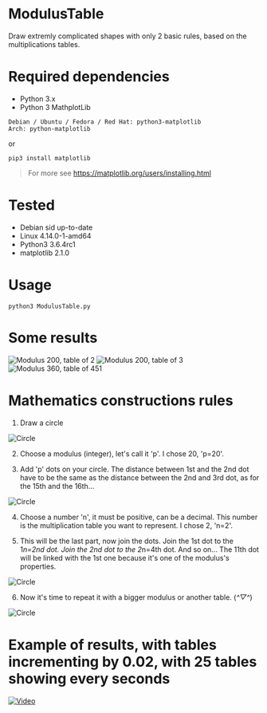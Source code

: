 # ModulusTable
Draw extremly complicated shapes with only 2 basic rules, based on the multiplications tables.

# Required dependencies
* Python 3.x
* Python 3 MathplotLib

```
Debian / Ubuntu / Fedora / Red Hat: python3-matplotlib
Arch: python-matplotlib
```
  or 
```
pip3 install matplotlib
```
> For more see https://matplotlib.org/users/installing.html
 
# Tested
 - Debian sid up-to-date
 - Linux 4.14.0-1-amd64
 - Python3 3.6.4rc1
 - matplotlib 2.1.0

# Usage

```
python3 ModulusTable.py
```
# Some results
![Modulus 200, table of 2](./examples/2.png)
![Modulus 200, table of 3](./examples/3.png)
![Modulus 360, table of 451](./examples/451.png)

# Mathematics constructions rules

1. Draw a circle

![Circle](./examples/circle.png)

2. Choose a modulus (integer), let's call it 'p'. I chose 20, 'p=20'.

3. Add 'p' dots  on your circle. The distance between 1st and the 2nd dot have to be the same as the distance between the 2nd and 3rd dot, as for the 15th and the 16th... 

![Circle](./examples/dottedCircle.png)

4. Choose a number 'n', it must be positive, can be a decimal. This number is the multiplication table you want to represent. I chose 2, 'n=2'.

5. This will be the last part, now join the dots. Join the 1st dot to the 1*n=2nd dot. Join the 2nd dot to the 2*n=4th dot. And so on... The 11th dot will be linked with the 1st one because it's one of the modulus's properties.

![Circle](./examples/joinedCircle.png)

6. Now it's time to repeat it with a bigger modulus or another table. (*^▽^*)

![Circle](./examples/example.png)

# Example of results, with tables incrementing by 0.02, with 25 tables showing every seconds

[![Video](https://img.youtube.com/vi/-rv1z8zVWBw/0.jpg)](https://www.youtube.com/watch?v=-rv1z8zVWBw)
